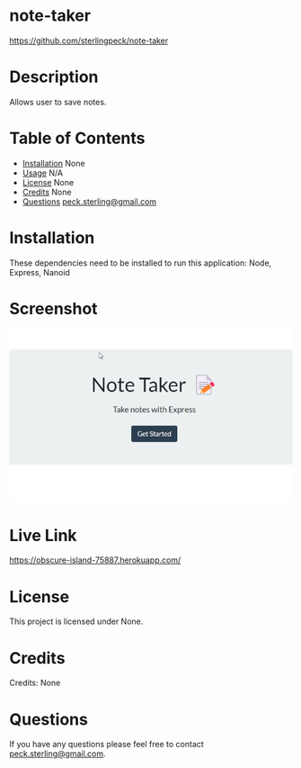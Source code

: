 # note-taker

https://github.com/sterlingpeck/note-taker

# Description

Allows user to save notes.

# Table of Contents

- [Installation](#installation)
  None
- [Usage](#usage)
  N/A
- [License](#license)
  None
- [Credits](#credits)
  None
- [Questions](#questions)
  peck.sterling@gmail.com

# Installation

These dependencies need to be installed to run this application: Node, Express, Nanoid

# Screenshot

![Screenshot](./assets/images/2022-07-02%2010_23_07-Note%20Taker.png)

# Live Link

https://obscure-island-75887.herokuapp.com/

# License

This project is licensed under None.

# Credits

Credits: None

# Questions

If you have any questions please feel free to contact peck.sterling@gmail.com.
